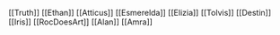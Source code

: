 [[Truth]]
[[Ethan]]
[[Atticus]]
[[Esmerelda]]
[[Elizia]]
[[Tolvis]]
[[Destin]]
[[Iris]]
[[RocDoesArt]]
[[Alan]]
[[Amra]]
